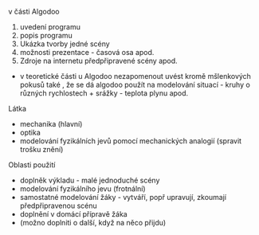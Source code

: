 v části Algodoo
1. uvedení programu
2. popis programu
3. Ukázka tvorby jedné scény
4. možnosti prezentace - časová osa apod.
5. Zdroje na internetu předpřipravené scény apod.


* v teoretické části u Algodoo nezapomenout uvést kromě mšlenkových pokusů také , že se dá algodoo použít na modelování situací - kruhy o různých rychlostech + srážky - teplota plynu apod.

Látka 
* mechanika (hlavní)
* optika
* modelování  fyzikálních jevů pomocí mechanických analogií (spravit trošku znění)

Oblasti použití
* doplněk výkladu - malé jednoduché scény
* modelování fyzikálního jevu (frotnální)
* samostatné modelování žáky - vytváří, popř upravují, zkoumají předpřipravenou scénu
* doplnění v domácí přípravě žáka
* (možno doplniti o další, když na něco přijdu)

